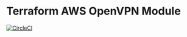 # Terraform AWS OpenVPN Module

[![CircleCI](https://circleci.com/gh/unifio/terraform-aws-openvpn/tree/master.svg?style=svg)](https://circleci.com/gh/unifio/terraform-aws-openvpn/tree/master)
